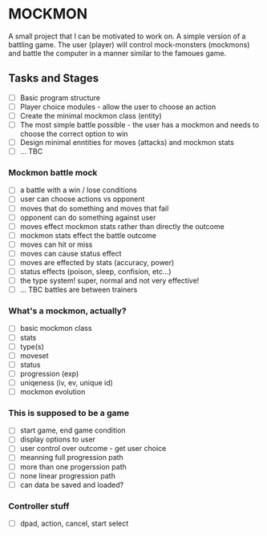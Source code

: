 # MOCKMON

A small project that I can be motivated to work on. A simple version of a battling game. The user (player) will control mock-monsters (mockmons) and battle the computer in a manner similar to the famoues game. 

## Tasks and Stages

- [ ] Basic program structure
- [ ] Player choice modules - allow the user to choose an action
- [ ] Create the minimal mockmon class (entity)
- [ ] The most simple battle possible - the user has a mockmon and needs to choose the correct option to win
- [ ] Design minimal enntities for moves (attacks) and mockmon stats
- [ ] ... TBC

### Mockmon battle mock

- [ ] a battle with a win / lose conditions
- [ ] user can choose actions vs opponent
- [ ] moves that do something and moves that fail
- [ ] opponent can do something against user
- [ ] moves effect mockmon stats rather than directly the outcome
- [ ] mockmon stats effect the battle outcome
- [ ] moves can hit or miss
- [ ] moves can cause status effect
- [ ] moves are effected by stats (accuracy, power)
- [ ] status effects (poison, sleep, confision, etc...)
- [ ] the type system! super, normal and not very effective!
- [ ] ... TBC battles are between trainers

### What's a mockmon, actually?

- [ ] basic mockmon class
- [ ] stats
- [ ] type(s)
- [ ] moveset
- [ ] status
- [ ] progression (exp)
- [ ] uniqeness (iv, ev, unique id)
- [ ] mockmon evolution

### This is supposed to be a game

- [ ] start game, end game condition
- [ ] display options to user
- [ ] user control over outcome - get user choice
- [ ] meanning full progression path
- [ ] more than one progerssion path
- [ ] none linear progression path
- [ ] can data be saved and loaded?

### Controller stuff
- [ ] dpad, action, cancel, start select
